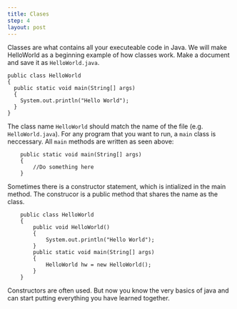 ```yaml
---
title: Clases
step: 4
layout: post
---
```


Classes are what contains all your executeable code in Java. We will make HelloWorld as a beginning example of how 
classes work. Make a document and save it as `HelloWorld.java`.

    public class HelloWorld
    {
      public static void main(String[] args)
      {
        System.out.println("Hello World");
      }
    }

The class name `HelloWorld` should match the name of the file (e.g. `HelloWorld.java`). For any program that you want to 
run, a `main` class is neccessary. All `main` methods are written as seen above:

        public static void main(String[] args)
        {
            //Do something here
        }

Sometimes there is a constructor statement, which is intialized in the main method. The construcor is a public method that
shares the name as the class.

        public class HelloWorld
        {
            public void HelloWorld()
            {
                System.out.println("Hello World");
            }
            public static void main(String[] args)
            {
                HelloWorld hw = new HelloWorld();
            }
        }

Constructors are often used. But now you know the very basics of java and can start putting everything you have learned together.
